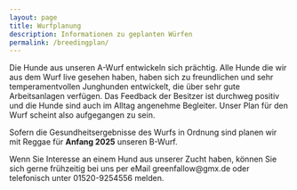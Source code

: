 ```yaml
---
layout: page
title: Wurfplanung
description: Informationen zu geplanten Würfen
permalink: /breedingplan/
---
```


<p>Die Hunde aus unseren A-Wurf entwickeln sich prächtig. Alle Hunde die wir aus dem Wurf live gesehen haben, haben sich zu freundlichen und sehr temperamentvollen Junghunden entwickelt, die über sehr gute Arbeitsanlagen verfügen.
Das Feedback der Besitzer ist durchweg positiv und die Hunde sind auch im Alltag angenehme Begleiter. Unser Plan für den Wurf scheint also aufgegangen zu sein.
</p> 

<p>Sofern die Gesundheitsergebnisse des Wurfs in Ordnung sind planen wir mit Reggae für <b>Anfang 2025</b> unseren B-Wurf.</p>

<p>
Wenn Sie Interesse an einem Hund aus unserer Zucht haben, können Sie sich gerne frühzeitig bei uns per eMail greenfallow@gmx.de oder telefonisch unter 01520-9254556 melden. 
</p>